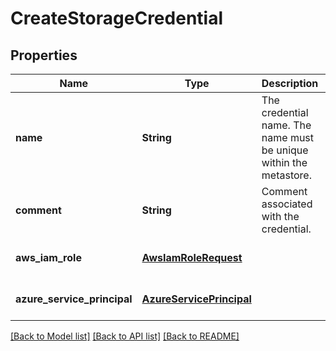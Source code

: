 # CreateStorageCredential
## Properties

| Name | Type | Description | Notes |
|------------ | ------------- | ------------- | -------------|
| **name** | **String** | The credential name. The name must be unique within the metastore. | [default to null] |
| **comment** | **String** | Comment associated with the credential. | [optional] [default to null] |
| **aws\_iam\_role** | [**AwsIamRoleRequest**](AwsIamRoleRequest.md) |  | [optional] [default to null] |
| **azure\_service\_principal** | [**AzureServicePrincipal**](AzureServicePrincipal.md) |  | [optional] [default to null] |

[[Back to Model list]](../README.md#documentation-for-models) [[Back to API list]](../README.md#documentation-for-api-endpoints) [[Back to README]](../README.md)

